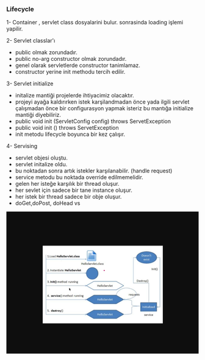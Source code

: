 ### Lifecycle

1- Container , servlet class dosyalarini bulur.
 sonrasinda loading işlemi yapilir.

2- Servlet classlar'ı
- public olmak zorundadır. 
- public no-arg constructor olmak zorundadır.
- genel olarak servletlerde constructor tanimlamaz.
- constructor yerine init methodu tercih edilir.


3- Servlet initialize
 - initalize mantiği projelerde ihtiyacimiz olacaktır.
 - projeyi ayağa kaldırırken istek karşilandmadan önce yada ilgili servlet çalışmadan önce bir configurasyon
   yapmak isteriz bu mantığa initialize mantiği diyebiliriz.
 - public void init (ServletConfig config) throws ServetException
 - public void init () throws ServetException
 - init metodu lifecycle boyunca bir kez çalışır.

4- Servising 
 - servlet objesi oluştu.
 - servlet initalize oldu.
 - bu noktadan sonra artık istekler karşılanabilir. (handle request)
 - service metodu bu noktada override edilmemelidir.
 - gelen her isteğe karşılık bir thread oluşur.
 - her sevlet için sadece bir tane instance oluşur.
 - her istek bir thread sadece bir obje oluşur.
 -  doGet,doPost, doHead  vs

![lifecycle.png](lifecycle.png)